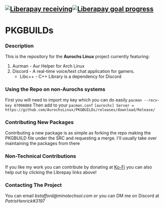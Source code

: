 
[![Liberapay receiving](https://img.shields.io/liberapay/receives/Aurochs.svg?style=for-the-badge)](https://liberapay.com/Aurochs/)[![Liberapay goal progress](https://img.shields.io/liberapay/goal/Aurochs.svg?style=for-the-badge)](https://liberapay.com/Aurochs/)
---
# PKGBUILDs

### Description
This is the repository for the **Aurochs Linux** project currently featuring:

1. Aurman - Aur Helper for Arch Linux
2. Discord - A real-time voice/text chat application for gamers.
    * Libc++ - C++ Library is a dependency for Discord

### Using the Repo on non-Aurochs systems
First you will need to import my key which you can do easily `pacman --recv-key 6709A868`
Then add to your `pacman.conf`
`[aurochs]
Server = https://github.com/AurochsLinux/PKGBUILDs/releases/download/Release/`

### Contributing New Packages

Contributing a new package is as simple as forking the repo making the PKGBUILD file under the SRC and requesting a merge. I'll usually take over maintaining the packages from there


### Non-Technical Contributions
If you like my work you can contribute by donating at [Ko-Fi](https://ko-fi.com/patris) you can also help out by clicking the Librepay links above!


### Contacting The Project

You can email _bstafford@minotechsol.com_ or you can DM me on Discord at _PatrisHenrick#3197_
